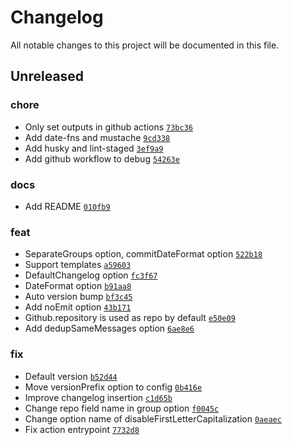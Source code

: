 # Changelog

All notable changes to this project will be documented in this file.

## Unreleased

### chore

- Only set outputs in github actions [`73bc36`](https://github.com/reearth/changelog-action/commit/73bc36)
- Add date-fns and mustache [`9cd338`](https://github.com/reearth/changelog-action/commit/9cd338)
- Add husky and lint-staged [`3ef9a9`](https://github.com/reearth/changelog-action/commit/3ef9a9)
- Add github workflow to debug [`54263e`](https://github.com/reearth/changelog-action/commit/54263e)

### docs

- Add README [`010fb9`](https://github.com/reearth/changelog-action/commit/010fb9)

### feat

- SeparateGroups option, commitDateFormat option [`522b18`](https://github.com/reearth/changelog-action/commit/522b18)
- Support templates [`a59603`](https://github.com/reearth/changelog-action/commit/a59603)
- DefaultChangelog option [`fc3f67`](https://github.com/reearth/changelog-action/commit/fc3f67)
- DateFormat option [`b91aa8`](https://github.com/reearth/changelog-action/commit/b91aa8)
- Auto version bump [`bf3c45`](https://github.com/reearth/changelog-action/commit/bf3c45)
- Add noEmit option [`43b171`](https://github.com/reearth/changelog-action/commit/43b171)
- Github.repository is used as repo by default [`e50e09`](https://github.com/reearth/changelog-action/commit/e50e09)
- Add dedupSameMessages option [`6ae8e6`](https://github.com/reearth/changelog-action/commit/6ae8e6)

### fix

- Default version [`b52d44`](https://github.com/reearth/changelog-action/commit/b52d44)
- Move versionPrefix option to config [`0b416e`](https://github.com/reearth/changelog-action/commit/0b416e)
- Improve changelog insertion [`c1d65b`](https://github.com/reearth/changelog-action/commit/c1d65b)
- Change repo field name in group option [`f0045c`](https://github.com/reearth/changelog-action/commit/f0045c)
- Change option name of disableFirstLetterCapitalization [`0aeaec`](https://github.com/reearth/changelog-action/commit/0aeaec)
- Fix action entrypoint [`7732d8`](https://github.com/reearth/changelog-action/commit/7732d8)